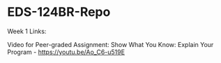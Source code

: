 # EDS-124BR-Repo

Week 1 Links:

Video for Peer-graded Assignment: Show What You Know: Explain Your Program - https://youtu.be/Ao_C6-u519E
